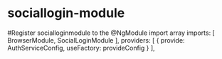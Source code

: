 # sociallogin-module
#Register socialloginmodule to the @NgModule import array
imports: [
  BrowserModule,
  SocialLoginModule
],
providers: [
  {
    provide: AuthServiceConfig,
    useFactory: provideConfig
  }
],
